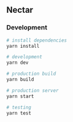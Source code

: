 ## Nectar

### Development

```bash
# install dependencies
yarn install

# development
yarn dev

# production build
yarn build

# production server
yarn start

# testing
yarn test
```
